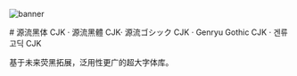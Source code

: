 ![banner](https://github.com/user-attachments/assets/d0535112-f12a-4b38-944d-3a0c12c9f123)

# 源流黑体 CJK · 源流黑體 CJK· 源流ゴシック CJK · Genryu Gothic CJK · 겐류 고딕 CJK

基于未来荧黑拓展，泛用性更广的超大字体库。
